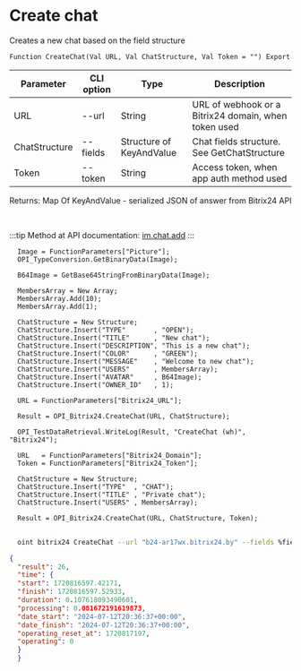﻿---
sidebar_position: 1
---

# Create chat
 Creates a new chat based on the field structure



`Function CreateChat(Val URL, Val ChatStructure, Val Token = "") Export`

  | Parameter | CLI option | Type | Description |
  |-|-|-|-|
  | URL | --url | String | URL of webhook or a Bitrix24 domain, when token used |
  | ChatStructure | --fields | Structure of KeyAndValue | Chat fields structure. See GetChatStructure |
  | Token | --token | String | Access token, when app auth method used |

  
  Returns:  Map Of KeyAndValue - serialized JSON of answer from Bitrix24 API

<br/>

:::tip
Method at API documentation: [im.chat.add](https://dev.1c-bitrix.ru/learning/course/?COURSE_ID=93&LESSON_ID=12093)
:::
<br/>


```bsl title="Code example"
  Image = FunctionParameters["Picture"];
  OPI_TypeConversion.GetBinaryData(Image);
  
  B64Image = GetBase64StringFromBinaryData(Image);
  
  MembersArray = New Array;
  MembersArray.Add(10);
  MembersArray.Add(1);
  
  ChatStructure = New Structure;
  ChatStructure.Insert("TYPE"       , "OPEN");
  ChatStructure.Insert("TITLE"      , "New chat");
  ChatStructure.Insert("DESCRIPTION", "This is a new chat");
  ChatStructure.Insert("COLOR"      , "GREEN");
  ChatStructure.Insert("MESSAGE"    , "Welcome to new chat");
  ChatStructure.Insert("USERS"      , MembersArray);
  ChatStructure.Insert("AVATAR"     , B64Image);
  ChatStructure.Insert("OWNER_ID"   , 1);
  
  URL = FunctionParameters["Bitrix24_URL"];
  
  Result = OPI_Bitrix24.CreateChat(URL, ChatStructure);
  
  OPI_TestDataRetrieval.WriteLog(Result, "CreateChat (wh)", "Bitrix24");
  
  URL   = FunctionParameters["Bitrix24_Domain"];
  Token = FunctionParameters["Bitrix24_Token"];
  
  ChatStructure = New Structure;
  ChatStructure.Insert("TYPE"  , "CHAT");
  ChatStructure.Insert("TITLE" , "Private chat");
  ChatStructure.Insert("USERS" , MembersArray);
  
  Result = OPI_Bitrix24.CreateChat(URL, ChatStructure, Token);
```



```sh title="CLI command example"
    
  oint bitrix24 CreateChat --url "b24-ar17wx.bitrix24.by" --fields %fields% --token "fe3fa966006e9f06006b12e400000001000..."

```

```json title="Result"
{
  "result": 26,
  "time": {
  "start": 1720816597.42171,
  "finish": 1720816597.52933,
  "duration": 0.107618093490601,
  "processing": 0.081672191619873,
  "date_start": "2024-07-12T20:36:37+00:00",
  "date_finish": "2024-07-12T20:36:37+00:00",
  "operating_reset_at": 1720817197,
  "operating": 0
  }
  }
```
